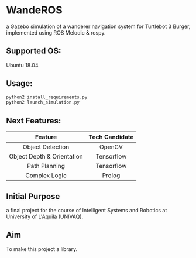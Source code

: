 # WandeROS
a Gazebo simulation of a wanderer navigation system for Turtlebot 3 Burger, implemented using ROS Melodic & rospy.

## Supported OS:
Ubuntu 18.04

## Usage:
```sh
python2 install_requirements.py  
python2 launch_simulation.py
```

## Next Features:
|Feature                     | Tech Candidate| 
|:--------------------------:|:-------------:|
| Object Detection           | OpenCV        |
| Object Depth & Orientation | Tensorflow    |
| Path Planning              | Tensorflow    |
| Complex Logic              | Prolog        |

## Initial Purpose
a final project for the course of Intelligent Systems and Robotics at University of L'Aquila (UNIVAQ).

## Aim
To make this project a library.
